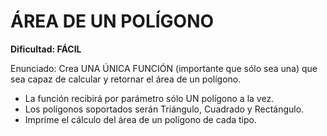 # ÁREA DE UN POLÍGONO
**Dificultad: FÁCIL**

Enunciado: Crea UNA ÚNICA FUNCIÓN (importante que sólo sea una) que sea capaz de calcular y retornar el área de un polígono.
- La función recibirá por parámetro sólo UN polígono a la vez.
- Los polígonos soportados serán Triángulo, Cuadrado y Rectángulo.
- Imprime el cálculo del área de un polígono de cada tipo.
